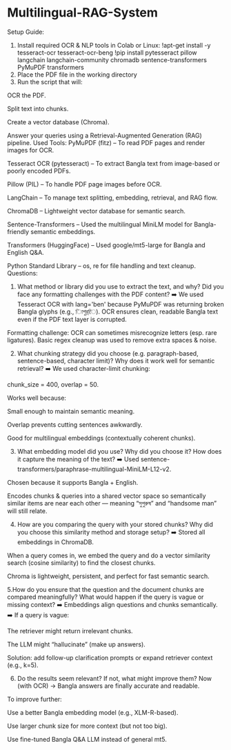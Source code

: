 # Multilingual-RAG-System
Setup Guide:
1.  Install required OCR & NLP tools in Colab or Linux:
!apt-get install -y tesseract-ocr tesseract-ocr-beng
!pip install pytesseract pillow langchain langchain-community chromadb sentence-transformers PyMuPDF transformers
2. Place the PDF file in the working directory
3. Run the script that will:

OCR the PDF.

Split text into chunks.

Create a vector database (Chroma).

Answer your queries using a Retrieval-Augmented Generation (RAG) pipeline.
Used Tools:
PyMuPDF (fitz) – To read PDF pages and render images for OCR.

Tesseract OCR (pytesseract) – To extract Bangla text from image-based or poorly encoded PDFs.

Pillow (PIL) – To handle PDF page images before OCR.

LangChain – To manage text splitting, embedding, retrieval, and RAG flow.

ChromaDB – Lightweight vector database for semantic search.

Sentence-Transformers – Used the multilingual MiniLM model for Bangla-friendly semantic embeddings.

Transformers (HuggingFace) – Used google/mt5-large for Bangla and English Q&A.

Python Standard Library – os, re for file handling and text cleanup.
Questions:
1. What method or library did you use to extract the text, and why? Did you face any formatting challenges with the PDF content?
➡️ We used Tesseract OCR with lang='ben' because PyMuPDF was returning broken Bangla glyphs (e.g., িাশুর়্েি). OCR ensures clean, readable Bangla text even if the PDF text layer is corrupted.

Formatting challenge: OCR can sometimes misrecognize letters (esp. rare ligatures). Basic regex cleanup was used to remove extra spaces & noise.

2. What chunking strategy did you choose (e.g. paragraph-based, sentence-based, character limit)? Why does it work well for semantic retrieval?
➡️ We used character-limit chunking:

chunk_size = 400, overlap = 50.

Works well because:

Small enough to maintain semantic meaning.

Overlap prevents cutting sentences awkwardly.

Good for multilingual embeddings (contextually coherent chunks).

3. What embedding model did you use? Why did you choose it? How does it capture the meaning of the text?
➡️ Used sentence-transformers/paraphrase-multilingual-MiniLM-L12-v2.

Chosen because it supports Bangla + English.

Encodes chunks & queries into a shared vector space so semantically similar items are near each other — meaning “সুপুরুষ” and “handsome man” will still relate.

4. How are you comparing the query with your stored chunks? Why did you choose this similarity method and storage setup?
➡️ Stored all embeddings in ChromaDB.

When a query comes in, we embed the query and do a vector similarity search (cosine similarity) to find the closest chunks.

Chroma is lightweight, persistent, and perfect for fast semantic search.

 5.How do you ensure that the question and the document chunks are compared meaningfully? What would happen if the query is vague or missing context?
➡️ Embeddings align questions and chunks semantically.
➡️ If a query is vague:

The retriever might return irrelevant chunks.

The LLM might “hallucinate” (make up answers).

Solution: add follow-up clarification prompts or expand retriever context (e.g., k=5).

6. Do the results seem relevant? If not, what might improve them?
 Now (with OCR) → Bangla answers are finally accurate and readable.

 To improve further:

Use a better Bangla embedding model (e.g., XLM-R-based).

Use larger chunk size for more context (but not too big).

Use fine-tuned Bangla Q&A LLM instead of general mt5.

